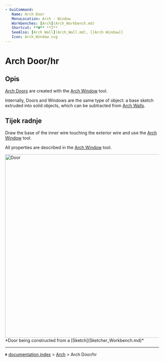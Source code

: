 ```yaml
---
- GuiCommand:
   Name: Arch Door
   MenuLocation: Arch - Window
   Workbenches: [Arch](Arch_Workbench.md)
   Shortcut: **W** **I**
   SeeAlso: [Arch Wall](Arch_Wall.md), [[Arch Window]]
   Icon: Arch_Window.svg
---
```


# Arch Door/hr


</div>

## Opis

[Arch Doors](Arch_Door.md) are created with the [Arch Window](Arch_Window.md) tool.

Internally, Doors and Windows are the same type of object: a base sketch extruded into solid objects, which can be subtracted from [Arch Walls](Arch_Wall.md).


<div class="mw-translate-fuzzy">

## Tijek radnje 


</div>

Draw the base of the inner wire touching the exterior wire and use the [Arch Window](Arch_Window.md) tool.

All properties are described in the [Arch Window](Arch_Window.md) tool.

<img alt="Door" src=images/Arch_door.jpg  style="width:600px;"> 
*Door being constructed from a [Sketch](Sketcher_Workbench.md)*



---
⏵ [documentation index](../README.md) > [Arch](Arch_Workbench.md) > Arch Door/hr
